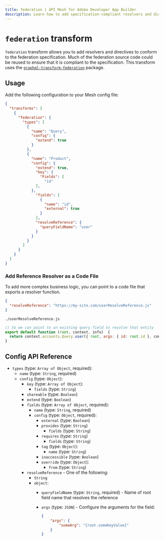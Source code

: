 ```yaml
---
title: federation | API Mesh for Adobe Developer App Builder
description: Learn how to add specification-compliant resolvers and directives with the federation transform.
---
```


# `federation` transform

`federation` transform allows you to add resolvers and directives to conform to the federation specification. Much of the federation source code could be reused to ensure that it is compliant to the specification. This transform uses the [`graphql-transform-federation`](https://github.com/0xR/graphql-transform-federation) package.

## Usage

Add the following configuration to your Mesh config file:

```json
{
  "transforms": [
    {
      "federation": {
        "types": [
          {
            "name": "Query",
            "config": {
              "extend": true
            }
          },
          {
            "name": "Product",
            "config": {
              "extend": true,
              "key": {
                "Fields": [
                  "id"
              ],
            },
              "fields": [
                {
                  "name": "id",
                  "external": true
                }
              ],
              "resolveReference": {
                "queryFieldName": "user"
              }
            }
          }
        ]
      }
    }
  ]
}

```

### Add Reference Resolver as a Code File

To add more complex business logic, you can point to a code file that exports a resolver function.

```json
{
  "resolveReference": "https://my-site.com/userResolveReference.js"
}
```

`./userResolveReference.js`

```js
// So we can point to an existing query field to resolve that entity
export default function (root, context, info)  {
  return context.accounts.Query.user({ root, args: { id: root.id }, context, info })
}
```

## Config API Reference

-  `types` (type: `Array of Object`, required):
   -  `name` (type: `String`, required)
   -  `config` (type: `Object`):
      - `key` (type: `Array of Object`):
        - `fields` (type: `String`)
      -  `shareable` (type: `Boolean`)
      -  `extend` (type: `Boolean`)
      -  `fields` (type: `Array of Object`, required):
         -  `name` (type: `String`, required)
         -  `config` (type: `Object`, required):
            -  `external` (type: `Boolean`)
            -  `provides` (type: `String`)
               -  `fields` (type: `String`)
            -  `requires` (type: `String`)
               -  `fields` (type: `String`)
            - `tag` (type: `Object`):
              - `name` (type: `String`)
            - `inaccessible` (type: `Boolean`)
            - `override` (type: `Object`):
              - `from` (type: `String`)
      -  `resolveReference` - One of the following:
         -  `String`
         -  `object`:
            -  `queryFieldName` (type: `String`, required) - Name of root field name that resolves the reference
            -  `args` (type: `JSON`) - Configure the arguments for the field:

                ```json
                {
                    "args": {
                        "someArg": "{root.someKeyValue}"
                    }
                }
                ```

